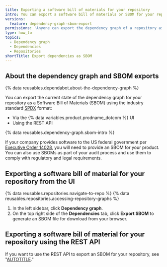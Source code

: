 ```yaml
---
title: Exporting a software bill of materials for your repository
intro: You can export a software bill of materials or SBOM for your repository from the dependency graph. SBOMs allow transparency into your open source usage and help expose supply chain vulnerabilities, reducing supply chain risks.
versions:
  feature: dependency-graph-sbom-export
permissions: 'Anyone can export the dependency graph of a repository as a software bill of materials. The SBOM export will contain a list of the dependencies that are used in the repository.'
type: how_to
topics:
  - Dependency graph
  - Dependencies
  - Repositories
shortTitle: Export dependencies as SBOM
---
```


## About the dependency graph and SBOM exports

{% data reusables.dependabot.about-the-dependency-graph %}

You can export the current state of the dependency graph for your repository as a Software Bill of Materials (SBOM) using the industry standard [SPDX](https://spdx.github.io/spdx-spec/v2.3/) format:
- Via the {% data variables.product.prodname_dotcom %} UI
- Using the REST API

{% data reusables.dependency-graph.sbom-intro %}

If your company provides software to the US federal government per [Executive Order 14028](https://www.gsa.gov/technology/it-contract-vehicles-and-purchasing-programs/information-technology-category/it-security/executive-order-14028), you will need to provide an SBOM for your product. You can also use SBOMs as part of your audit process and use them to comply with regulatory and legal requirements.

## Exporting a software bill of material for your repository from the UI

{% data reusables.repositories.navigate-to-repo %}
{% data reusables.repositories.accessing-repository-graphs %}
1. In the left sidebar, click **Dependency graph**.
1. On the top right side of the **Dependencies** tab, click **Export SBOM** to generate an SBOM file for download from your browser.

## Exporting a software bill of material for your repository using the REST API

If you want to use the REST API to export an SBOM for your repository, see "[AUTOTITLE](/rest/dependency-graph/sboms#export-a-software-bill-of-materials-sbom-for-a-repository)."
